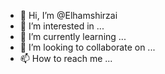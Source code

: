 - 👋 Hi, I’m @Elhamshirzai
- 👀 I’m interested in ...
- 🌱 I’m currently learning ...
- 💞️ I’m looking to collaborate on ...
- 📫 How to reach me ...

<!---
Elhamshirzai/Elhamshirzai is a ✨ special ✨ repository because its `README.md` (this file) appears on your GitHub profile.
You can click the Preview link to take a look at your changes.
---

I’m currently learning ...
